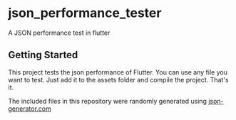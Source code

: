 # json_performance_tester

A JSON performance test in flutter

## Getting Started

This project tests the json performance of Flutter. You can use any file you want to test. Just
add it to the assets folder and compile the project. That's it.

The included files in this repository were randomly generated using
[json-generator.com](https://www.json-generator.com/)
